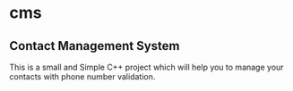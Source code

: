# cms
## Contact Management System
This is a small and Simple C++ project which will help you to manage your contacts with phone number validation.
